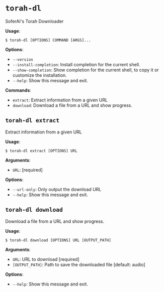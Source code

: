 # `torah-dl`

SoferAI&#x27;s Torah Downloader

**Usage**:

```console
$ torah-dl [OPTIONS] COMMAND [ARGS]...
```

**Options**:

* `--version`
* `--install-completion`: Install completion for the current shell.
* `--show-completion`: Show completion for the current shell, to copy it or customize the installation.
* `--help`: Show this message and exit.

**Commands**:

* `extract`: Extract information from a given URL
* `download`: Download a file from a URL and show progress.

## `torah-dl extract`

Extract information from a given URL

**Usage**:

```console
$ torah-dl extract [OPTIONS] URL
```

**Arguments**:

* `URL`: [required]

**Options**:

* `--url-only`: Only output the download URL
* `--help`: Show this message and exit.

## `torah-dl download`

Download a file from a URL and show progress.

**Usage**:

```console
$ torah-dl download [OPTIONS] URL [OUTPUT_PATH]
```

**Arguments**:

* `URL`: URL to download  [required]
* `[OUTPUT_PATH]`: Path to save the downloaded file  [default: audio]

**Options**:

* `--help`: Show this message and exit.
